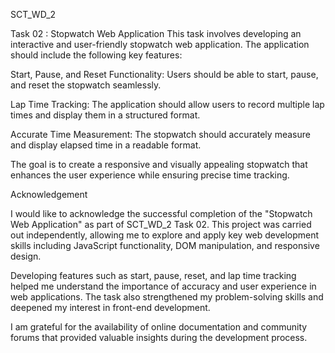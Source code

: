 SCT_WD_2

Task 02 : Stopwatch Web Application This task involves developing an interactive and user-friendly stopwatch web application. The application should include the following key features:

Start, Pause, and Reset Functionality: Users should be able to start, pause, and reset the stopwatch seamlessly.

Lap Time Tracking: The application should allow users to record multiple lap times and display them in a structured format.

Accurate Time Measurement: The stopwatch should accurately measure and display elapsed time in a readable format.

The goal is to create a responsive and visually appealing stopwatch that enhances the user experience while ensuring precise time tracking.


Acknowledgement

I would like to acknowledge the successful completion of the "Stopwatch Web Application" as part of SCT_WD_2 Task 02. This project was carried out independently, allowing me to explore and apply key web development skills including JavaScript functionality, DOM manipulation, and responsive design.

Developing features such as start, pause, reset, and lap time tracking helped me understand the importance of accuracy and user experience in web applications. The task also strengthened my problem-solving skills and deepened my interest in front-end development.

I am grateful for the availability of online documentation and community forums that provided valuable insights during the development process.
